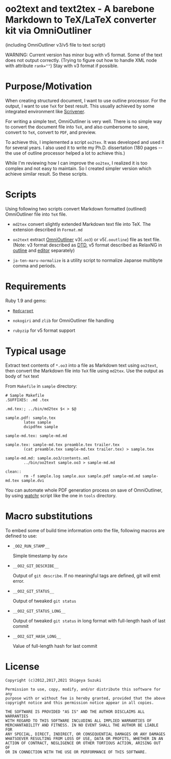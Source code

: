 # oo2text and text2tex - A barebone Markdown to TeX/LaTeX converter kit via OmniOutliner

(including OmniOutliner v3/v5 file to text script)

WARNING: Current version has minor bug with v5 format. Some of the text does not output correctly.
(Trying to figure out how to handle XML node with attribute `rank=""`)
Stay with v3 format if possible.

# Purpose/Motivation

When creating structured document, I want to use outline processor. For the output, I want to use `TeX` for best result. This usually achieved by some integrated
environment like [Scrivener][Scrivener].

[Scrivener]: http://www.literatureandlatte.com/scrivener.php

For writing a simple text, OmniOutliner is very well. There is no simple way to convert the document file into `TeX`, and also cumbersome to save, convert to `TeX`, convert to `PDF`, and preview.

To achieve this, I implemented a script `oo2tex`. It was developed and used it for several years. I also used it to write my Ph.D. dissertation (180 pages -- the use of outline processor helped a lot to achieve this.)

While I'm reviewing how I can improve the `oo2tex`, I realized it is too complex and not easy to maintain. So I created simpler version which achieve similar result. So these scripts.


# Scripts

Using following two scripts convert Markdown formatted (outlined) OmniOutliner file into `TeX` file.

[watchr]:  https://github.com/mynyml/watchr

- `md2tex` convert slightly extended Markdown text file into TeX.
  The extension described in `Format.md`

- `oo2text` extract [OmniOutliner][oo] v3(`.oo3`) or v5(`.ooutline`) file as text file. (Note: v3 format described as [DTD][oo3dtd], v5 format described as RelaxNG in [outline][oo5rng-o] and [editor][oo5rng-e] separately)

[oo]: http://www.omnigroup.com/omnioutliner

[oo3dtd]: https://www.omnigroup.com/namespace/OmniOutliner/xmloutline-v3.dtd
[oo5rng-o]: https://www.omnigroup.com/namespace/OmniOutliner/xmloutline-v5.rng
[oo5rng-e]: https://www.omnigroup.com/namespace/OmniOutliner/xmloutline-editors-v1.rng

- `ja-ten-maru-normalize` is a utility script to normalize Japanse multibyte comma and periods.


# Requirements

Ruby 1.9 and gems:

- [`Redcarpet`](https://github.com/vmg/redcarpet/)

- `nokogiri` and `zlib` for OmniOutliner file handling

- `rubyzip` for v5 format support

# Typical usage

Extract text contents of `*.oo3` into a file as Markdown text using `oo2text`, then convert the Markdown file into `TeX` file using `md2tex`. Use the output
as body of `TeX` text

From `Makefile` in `sample` directory:

    # Sample Makefile
    .SUFFIXES: .md .tex

    .md.tex:; ../bin/md2tex $< > $@

    sample.pdf: sample.tex
            latex sample
            dvipdfmx sample

    sample-md.tex: sample-md.md

    sample.tex: sample-md.tex preamble.tex trailer.tex
            (cat preamble.tex sample-md.tex trailer.tex) > sample.tex

    sample-md.md: sample.oo3/contents.xml
            ../bin/oo2text sample.oo3 > sample-md.md

    clean::
            rm -f sample.log sample.aux sample.pdf sample-md.md sample-md.tex sample.dvi

You can automate whole PDF generation process on save of OmniOutliner,
by using [watchr][watchr] script like the one in `tools` directory.

# Macro substitutions

To embed some of build time information onto the file, following macros are defined to use:

- `_OO2_RUN_STAMP__`

  Simple timestamp by `date`

- `__OO2_GIT_DESCRIBE__`

  Output of `git describe`. If no meaningful tags are defined, git will emit error.

- `__OO2_GIT_STATUS__`

  Output of tweaked `git status`

- `__OO2_GIT_STATUS_LONG__`

  Output of tweaked `git status` in long format with full-length hash of last commit

- `__OO2_GIT_HASH_LONG__`

  Value of full-length hash for last commit

# License

    Copyright (c)2012,2017,2021 Shigeya Suzuki

    Permission to use, copy, modify, and/or distribute this software for any
    purpose with or without fee is hereby granted, provided that the above
    copyright notice and this permission notice appear in all copies.

    THE SOFTWARE IS PROVIDED "AS IS" AND THE AUTHOR DISCLAIMS ALL WARRANTIES
    WITH REGARD TO THIS SOFTWARE INCLUDING ALL IMPLIED WARRANTIES OF
    MERCHANTABILITY AND FITNESS. IN NO EVENT SHALL THE AUTHOR BE LIABLE FOR
    ANY SPECIAL, DIRECT, INDIRECT, OR CONSEQUENTIAL DAMAGES OR ANY DAMAGES
    WHATSOEVER RESULTING FROM LOSS OF USE, DATA OR PROFITS, WHETHER IN AN
    ACTION OF CONTRACT, NEGLIGENCE OR OTHER TORTIOUS ACTION, ARISING OUT OF
    OR IN CONNECTION WITH THE USE OR PERFORMANCE OF THIS SOFTWARE.
